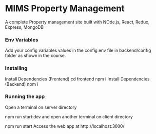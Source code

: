 # MIMS Property Management

A complete Property management site built with NOde.js, React, Redux, Express, MongoDB

### Env Variables

Add your config variables values in the config.env file in backend/config folder as shown in the course.

### Installing

Install Dependencies (Frontend)
cd frontend
npm i
Install Dependencies (Backend)
npm i

### Running the app

Open a terminal on server directory

npm run start:dev
and open another terminal on client directory

npm run start
Access the web app at http://localhost:3000/
